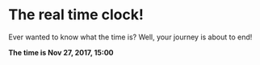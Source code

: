 # The real time clock!

Ever wanted to know what the time is? Well, your journey is about to end!

**The time is Nov 27, 2017, 15:00**